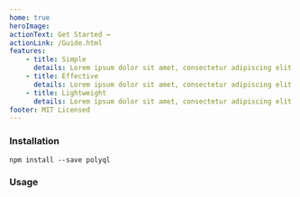 ```yaml
---
home: true
heroImage:
actionText: Get Started →
actionLink: /Guide.html
features:
    - title: Simple
      details: Lorem ipsum dolor sit amet, consectetur adipiscing elit.
    - title: Effective
      details: Lorem ipsum dolor sit amet, consectetur adipiscing elit.
    - title: Lightweight
      details: Lorem ipsum dolor sit amet, consectetur adipiscing elit.
footer: MIT Licensed
---
```


### Installation

```
npm install --save polyql
```

### Usage
